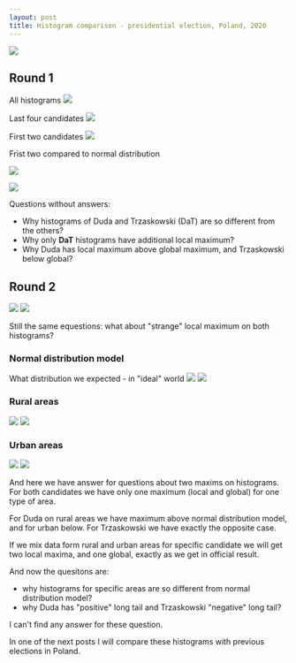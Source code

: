 ```yaml
---
layout: post
title: Histogram comparison - presidential election, Poland, 2020
---
```

![]({{site.baseurl}}/assets/img/04-histogram-comparison/04-histogram-comparison-duda-trzaskowski-round-1.png)
<!--more-->

## Round 1

All histograms
![]({{site.baseurl}}/assets/img/04-histogram-comparison/04-histogram-comparison-round-1.png)

Last four candidates
![]({{site.baseurl}}/assets/img/04-histogram-comparison/04-histogram-comparison-zolte-jakubiak-tanajno-piotrowski-round-1.png)

First two candidates
![]({{site.baseurl}}/assets/img/04-histogram-comparison/04-histogram-comparison-duda-trzaskowski-round-1.png)

Frist two compared to normal distribution

![]({{site.baseurl}}/assets/img/04-histogram-comparison/04-histogram-comparison-duda-curve-round-1.png)

![]({{site.baseurl}}/assets/img/04-histogram-comparison/04-histogram-comparison-trzaskowski-curve-round-1.png)

Questions without answers:

* Why histograms of Duda and Trzaskowski (DaT) are so different from the others?
* Why only **DaT** histograms have additional local maximum?
* Why Duda has local maximum above global maximum, and Trzaskowski below global?

## Round 2
![]({{site.baseurl}}/assets/img/04-histogram-comparison/04-histogram-comparison-duda-curve-round-2.png)
![]({{site.baseurl}}/assets/img/04-histogram-comparison/04-histogram-comparison-trzaskowski-curve-round-2.png)

Still the same equestions: what about "strange" local maximum on both histograms?

### Normal distribution model

What distribution we expected - in "ideal" world
![]({{site.baseurl}}/assets/img/04-histogram-comparison/04-histogram-comparison-duda-normal-dist-model.png)
![]({{site.baseurl}}/assets/img/04-histogram-comparison/04-histogram-comparison-trzaskowski-normal-dist-model.png)

### Rural areas
![]({{site.baseurl}}/assets/img/04-histogram-comparison/04-histogram-comparison-duda-rural-curve-round-2.png)
![]({{site.baseurl}}/assets/img/04-histogram-comparison/04-histogram-comparison-trzaskowski-rural-curve-round-2.png)


### Urban areas
![]({{site.baseurl}}/assets/img/04-histogram-comparison/04-histogram-comparison-duda-urban-curve-round-2.png)
![]({{site.baseurl}}/assets/img/04-histogram-comparison/04-histogram-comparison-trzaskowski-urban-curve-round-2.png)


And here we have answer for questions about two maxims on histograms. For both candidates we have only one maximum (local and global) for one type of area. 

For Duda on rural areas we have maximum above normal distribution model, and for urban below. For Trzaskowski we have exactly the opposite case.

If we mix data form rural and urban areas for specific candidate we will get two local maxima, and one global, exactly as we get in official result. 

And now the quesitons are: 
* why histograms for specific areas are so different from normal distribution model?
* why Duda has "positive" long tail and Trzaskowski "negative" long tail?

I can't find any answer for these question.

In one of the next posts I will compare these histograms with previous elections in Poland.

